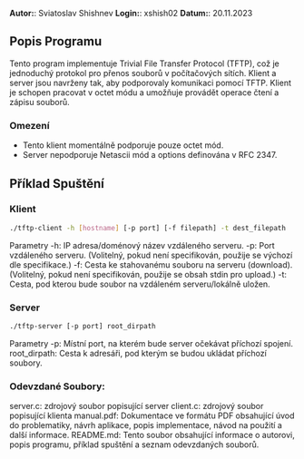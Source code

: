 **Autor:**: Sviatoslav Shishnev
**Login:**: xshish02
**Datum:**: 20.11.2023
## Popis Programu

Tento program implementuje Trivial File Transfer Protocol (TFTP), což je jednoduchý protokol pro přenos souborů v počítačových sítích. Klient a server jsou navrženy tak, aby podporovaly komunikaci pomocí TFTP. Klient je schopen pracovat v octet módu a umožňuje provádět operace čtení a zápisu souborů.

### Omezení

- Tento klient momentálně podporuje pouze octet mód.
- Server nepodporuje Netascii mód a options definována v RFC 2347.

## Příklad Spuštění

### Klient

```bash
./tftp-client -h [hostname] [-p port] [-f filepath] -t dest_filepath
```
Parametry
-h: IP adresa/doménový název vzdáleného serveru.
-p: Port vzdáleného serveru. (Volitelný, pokud není specifikován, použije se výchozí dle specifikace.)
-f: Cesta ke stahovanému souboru na serveru (download). (Volitelný, pokud není specifikován, použije se obsah stdin pro upload.)
-t: Cesta, pod kterou bude soubor na vzdáleném serveru/lokálně uložen.

### Server

```bash
./tftp-server [-p port] root_dirpath
```
Parametry
-p: Místní port, na kterém bude server očekávat příchozí spojení.
root_dirpath: Cesta k adresáři, pod kterým se budou ukládat příchozí soubory.

### Odevzdané Soubory:
server.c: zdrojový soubor popisující server
client.c: zdrojový soubor popisující klienta 
manual.pdf: Dokumentace ve formátu PDF obsahující úvod do problematiky, návrh aplikace, popis implementace, návod na použití a další informace.
README.md: Tento soubor obsahující informace o autorovi, popis programu, příklad spuštění a seznam odevzdaných souborů.
